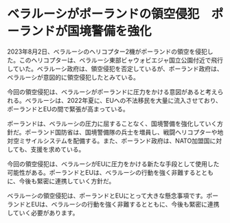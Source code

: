 # ベラルーシがポーランドの領空侵犯　ポーランドが国境警備を強化

2023年8月2日、ベラルーシのヘリコプター2機がポーランドの領空を侵犯した。このヘリコプターは、ベラルーシ東部ビャウォビエジャ国立公園付近で飛行していた。ベラルーシ政府は、領空侵犯を否定しているが、ポーランド政府は、ベラルーシが意図的に領空侵犯したとみている。

今回の領空侵犯は、ベラルーシがポーランドに圧力をかける意図があると考えられる。ベラルーシは、2022年夏に、EUへの不法移民を大量に流入させており、ポーランドとEUの間で緊張が高まっている。

ポーランドは、ベラルーシの圧力に屈することなく、国境警備を強化していく方針だ。ポーランド国防省は、国境警備隊の兵士を増員し、戦闘ヘリコプターや地対空ミサイルシステムを配備する。また、ポーランド政府は、NATO加盟国に対しても、支援を求めている。

今回の領空侵犯は、ベラルーシがEUに圧力をかける新たな手段として使用した可能性がある。ポーランドとEUは、ベラルーシの行動を強く非難するとともに、今後も緊密に連携していく方針だ。

ベラルーシの領空侵犯は、ポーランドとEUにとって大きな懸念事項です。ポーランドとEUは、ベラルーシの行動を強く非難するとともに、今後も緊密に連携していく必要があります。